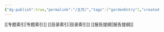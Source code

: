 ```yaml
---
{"dg-publish":true,"permalink":"/主页/","tags":["gardenEntry"],"created":"2025-03-22T21:57:41.691+08:00","updated":"2025-03-23T11:21:00.118+08:00"}
---
```


[[专题索引\|专题索引]]
[[目录索引\|目录索引]]
[[报告提纲\|报告提纲]]